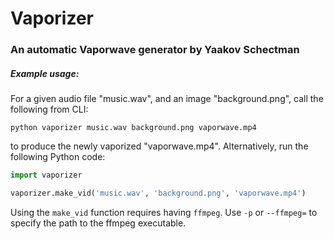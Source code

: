 # Vaporizer

### An automatic Vaporwave generator by Yaakov Schectman

##### Example usage:
For a given audio file "music.wav", and an image "background.png", call the following from CLI:

`python vaporizer music.wav background.png vaporwave.mp4`

to produce the newly vaporized "vaporwave.mp4".
Alternatively, run the following Python code:

```python
import vaporizer

vaporizer.make_vid('music.wav', 'background.png', 'vaporwave.mp4')
```

Using the `make_vid` function requires having `ffmpeg`. Use `-p` or `--ffmpeg=` to specify the path to the ffmpeg executable.
